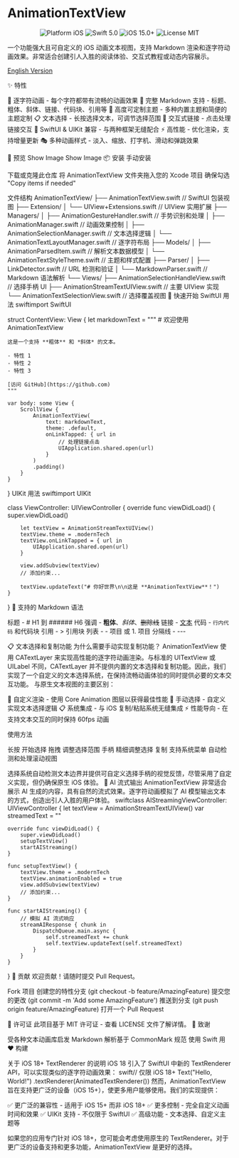 # AnimationTextView

<p align="center">
  <img src="https://img.shields.io/badge/platform-iOS-blue.svg?style=flat" alt="Platform iOS" />
  <img src="https://img.shields.io/badge/Swift-5.0-orange.svg?style=flat" alt="Swift 5.0" />
  <img src="https://img.shields.io/badge/iOS-15.0%2B-blue.svg?style=flat" alt="iOS 15.0+" />
  <img src="https://img.shields.io/badge/license-MIT-green.svg?style=flat" alt="License MIT" />
</p>

一个功能强大且可自定义的 iOS 动画文本视图，支持 Markdown 渲染和逐字符动画效果。非常适合创建引人入胜的阅读体验、交互式教程或动态内容展示。

[English Version](README.md)

✨ 特性

🎯 逐字符动画 - 每个字符都带有流畅的动画效果
📝 完整 Markdown 支持 - 标题、粗体、斜体、链接、代码块、引用等
🎨 高度可定制主题 - 多种内置主题和简便的主题定制
📋 文本选择 - 长按选择文本，可调节选择范围
🔗 交互式链接 - 点击处理链接交互
📱 SwiftUI & UIKit 兼容 - 与两种框架无缝配合
⚡ 高性能 - 优化渲染，支持增量更新
🎭 多种动画样式 - 淡入、缩放、打字机、滑动和弹跳效果

📸 预览
Show Image
Show Image
📦 安装
手动安装

下载或克隆此仓库
将 AnimationTextView 文件夹拖入您的 Xcode 项目
确保勾选 "Copy items if needed"

文件结构
AnimationTextView/
├── AnimationTextView.swift                    // SwiftUI 包装视图
├── Extension/
│   └── UIView+Extensions.swift               // UIView 实用扩展
├── Managers/
│   ├── AnimationGestureHandler.swift         // 手势识别和处理
│   ├── AnimationManager.swift                // 动画效果控制
│   ├── AnimationSelectionManager.swift       // 文本选择逻辑
│   └── AnimationTextLayoutManager.swift      // 逐字符布局
├── Models/
│   ├── AnimationParsedItem.swift            // 解析文本数据模型
│   └── AnimationTextStyleTheme.swift        // 主题和样式配置
├── Parser/
│   ├── LinkDetector.swift                   // URL 检测和验证
│   └── MarkdownParser.swift                 // Markdown 语法解析
└── Views/
    ├── AnimationSelectionHandleView.swift    // 选择手柄 UI
    ├── AnimationStreamTextUIView.swift       // 主要 UIView 实现
    └── AnimationTextSelectionView.swift      // 选择覆盖视图
🚀 快速开始
SwiftUI 用法
swiftimport SwiftUI

struct ContentView: View {
    let markdownText = """
    # 欢迎使用 AnimationTextView
    
    这是一个支持 **粗体** 和 *斜体* 的文本。
    
    - 特性 1
    - 特性 2
    - 特性 3
    
    [访问 GitHub](https://github.com)
    """
    
    var body: some View {
        ScrollView {
            AnimationTextView(
                text: markdownText,
                theme: .default,
                onLinkTapped: { url in
                    // 处理链接点击
                    UIApplication.shared.open(url)
                }
            )
            .padding()
        }
    }
}
UIKit 用法
swiftimport UIKit

class ViewController: UIViewController {
    override func viewDidLoad() {
        super.viewDidLoad()
        
        let textView = AnimationStreamTextUIView()
        textView.theme = .modernTech
        textView.onLinkTapped = { url in
            UIApplication.shared.open(url)
        }
        
        view.addSubview(textView)
        // 添加约束...
        
        textView.updateText("# 你好世界\n\n这是 **AnimationTextView**！")
    }
}
📝 支持的 Markdown 语法

标题 - # H1 到 ###### H6
强调 - **粗体**、*斜体*、~~删除线~~
链接 - [文本](url)
代码 - `行内代码` 和代码块
引用 - > 引用块
列表 - - 项目 或 1. 项目
分隔线 - ---

📋 文本选择和复制功能
为什么需要手动实现复制功能？
AnimationTextView 使用 CATextLayer 来实现高性能的逐字符动画渲染。与标准的 UITextView 或 UILabel 不同，CATextLayer 并不提供内置的文本选择和复制功能。因此，我们实现了一个自定义的文本选择系统，在保持流畅动画体验的同时提供必要的文本交互功能。
与原生文本视图的主要区别：

🎨 自定义渲染 - 使用 Core Animation 图层以获得最佳性能
🔧 手动选择 - 自定义实现文本选择逻辑
📋 系统集成 - 与 iOS 复制/粘贴系统无缝集成
⚡ 性能导向 - 在支持文本交互的同时保持 60fps 动画

使用方法

长按 开始选择
拖拽 调整选择范围
手柄 精细调整选择
复制 支持系统菜单
自动检测和处理滚动视图

选择系统自动检测文本边界并提供可自定义选择手柄的视觉反馈，尽管采用了自定义实现，但仍确保原生 iOS 体验。
🤖 AI 流式输出
AnimationTextView 非常适合展示 AI 生成的内容，具有自然的流式效果。逐字符动画模拟了 AI 模型输出文本的方式，创造出引人入胜的用户体验。
swiftclass AIStreamingViewController: UIViewController {
    let textView = AnimationStreamTextUIView()
    var streamedText = ""
    
    override func viewDidLoad() {
        super.viewDidLoad()
        setupTextView()
        startAIStreaming()
    }
    
    func setupTextView() {
        textView.theme = .modernTech
        textView.animationEnabled = true
        view.addSubview(textView)
        // 添加约束...
    }
    
    func startAIStreaming() {
        // 模拟 AI 流式响应
        streamAIResponse { chunk in
            DispatchQueue.main.async {
                self.streamedText += chunk
                self.textView.updateText(self.streamedText)
            }
        }
    }
}
🤝 贡献
欢迎贡献！请随时提交 Pull Request。

Fork 项目
创建您的特性分支 (git checkout -b feature/AmazingFeature)
提交您的更改 (git commit -m 'Add some AmazingFeature')
推送到分支 (git push origin feature/AmazingFeature)
打开一个 Pull Request

📄 许可证
此项目基于 MIT 许可证 - 查看 LICENSE 文件了解详情。
👏 致谢

受各种文本动画库启发
Markdown 解析基于 CommonMark 规范
使用 Swift 用 ❤️ 构建

关于 iOS 18+ TextRenderer 的说明
iOS 18 引入了 SwiftUI 中新的 TextRenderer API，可以实现类似的逐字符动画效果：
swift// 仅限 iOS 18+
Text("Hello, World!")
    .textRenderer(AnimatedTextRenderer())
然而，AnimationTextView 旨在支持更广泛的设备（iOS 15+），使更多用户能够使用。我们的实现提供：

✅ 更广泛的兼容性 - 适用于 iOS 15+ 而非 iOS 18+
✅ 更多控制 - 完全自定义动画时间和效果
✅ UIKit 支持 - 不仅限于 SwiftUI
✅ 高级功能 - 文本选择、自定义主题等

如果您的应用专门针对 iOS 18+，您可能会考虑使用原生的 TextRenderer。对于更广泛的设备支持和更多功能，AnimationTextView 是更好的选择。
